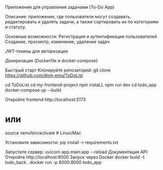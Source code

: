 Приложение для управления задачами (To-Do App)

Описание: 
приложение, где пользователи могут создавать, редактировать и удалять задачи, а также сортировать их по категориям и статусу.

Основные возможности:
Регистрация и аутентификация пользователей
Cоздание, просмотр, изменение, удаление задач

JWT-токены для авторизации

Докеризация (Dockerfile и docker-compose)

Быстрый старт
Клонируйте репозиторий:
git clone https://github.com/dnm-emu/ToDoList

cd ToDoList
cd my-frontend-project
npm instaLL
npm run dev
cd todo_app
docker-compose up --build

Откройте frontend http://localhost:5173

# или
source venv/bin/activate  # Linux/Mac

Установите зависимости:
pip install -r requirements.txt

Запустите сервер:
uvicorn app.main:app --reload
Документация API: Откройте http://localhost:8000
Запуск через Docker
docker build -t todo_back .
docker run -p 8000:8000 todo_app
